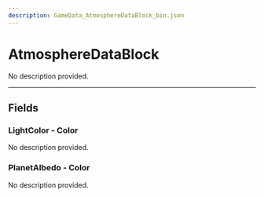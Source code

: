 ```yaml
---
description: GameData_AtmosphereDataBlock_bin.json
---
```


# AtmosphereDataBlock

No description provided.

***

## Fields

### LightColor - Color

No description provided.

### PlanetAlbedo - Color

No description provided.
